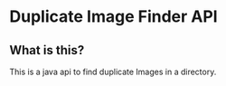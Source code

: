 
#  Duplicate Image Finder API

## What is this?

This is a java api to find duplicate Images in a directory.
